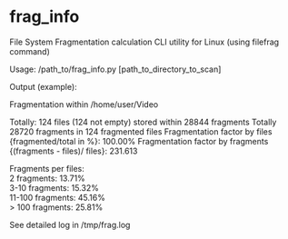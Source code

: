 # frag_info
File System Fragmentation calculation CLI utility for Linux (using filefrag command) 


Usage: /path_to/frag_info.py [path_to_directory_to_scan]

Output (example):
<wrap off>

Fragmentation within /home/user/Video

Totally: 124 files (124 not empty) stored within 28844 fragments
Totally 28720 fragments in 124 fragmented files
Fragmentation factor by files {fragmented/total in %}: 100.00%
Fragmentation factor by fragments {(fragments - files)/ files}: 231.613

Fragments per files:<br>
2      fragments: 13.71%<br>
3-10   fragments: 15.32%<br>
11-100 fragments: 45.16%<br>
\> 100  fragments: 25.81%<br>

See detailed log in /tmp/frag.log
<wrap on>
